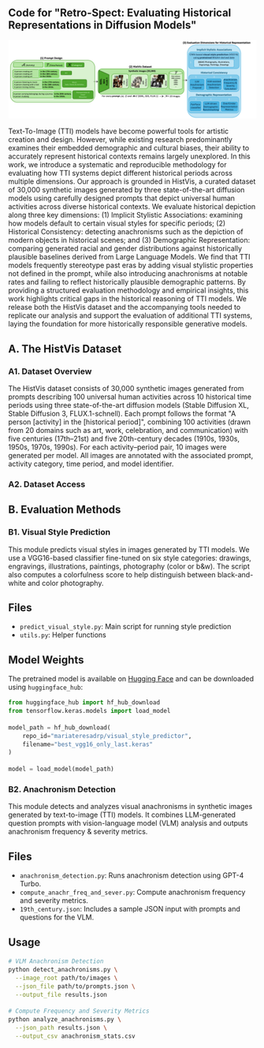 ## Code for "Retro-Spect: Evaluating Historical Representations in Diffusion Models"

![Evaluation Methodology](./evalutation_methodology.png)

Text-To-Image (TTI) models have become powerful tools for artistic creation and design. However, while existing research predominantly examines their embedded demographic and cultural biases, their ability to accurately represent historical contexts remains largely unexplored. In this work, we introduce a systematic and reproducible methodology for evaluating how TTI systems depict different historical periods across multiple dimensions. Our approach is grounded in HistVis, a curated dataset of 30,000 synthetic images generated by three state-of-the-art diffusion models using carefully designed prompts that depict universal human activities across diverse historical contexts. We evaluate historical depiction along three key dimensions: (1) Implicit Stylistic Associations: examining how models default to certain visual styles for specific periods; 
(2) Historical Consistency: detecting anachronisms such as the depiction of modern objects in historical scenes; and (3) Demographic Representation: comparing generated racial and gender distributions against historically plausible baselines derived from Large Language Models. We find that TTI models frequently stereotype past eras by adding visual stylistic properties not defined in the prompt, while also introducing anachronisms at notable rates and failing to reflect historically plausible demographic patterns. By providing a structured evaluation methodology and empirical insights, this work highlights critical gaps in the historical reasoning of TTI models. We release both the HistVis dataset and the accompanying tools needed to replicate our analysis and support the evaluation of additional TTI systems, laying the foundation for more historically responsible generative models.


## A. The HistVis Dataset

### A1. Dataset Overview
The HistVis dataset consists of 30,000 synthetic images generated from prompts describing 100 universal human activities across 10 historical time periods using three state-of-the-art diffusion models (Stable Diffusion XL, Stable Diffusion 3, FLUX.1-schnell). Each prompt follows the format "A person [activity] in the [historical period]", combining 100 activities (drawn from 20 domains such as art, work, celebration, and communication) with five centuries (17th–21st) and five 20th-century decades (1910s, 1930s, 1950s, 1970s, 1990s). For each activity–period pair, 10 images were generated per model. All images are annotated with the associated prompt, activity category, time period, and model identifier.



### A2. Dataset Access

## B. Evaluation Methods

### B1. Visual Style Prediction

This module predicts visual styles in images generated by TTI models. We use a VGG16-based classifier fine-tuned on six style categories: drawings, engravings, illustrations, paintings, photography (color or b&w). The script also computes a colorfulness score to help distinguish between black-and-white and color photography.

## Files

- `predict_visual_style.py`: Main script for running style prediction
- `utils.py`: Helper functions

## Model Weights

The pretrained model is available on [Hugging Face](https://huggingface.co/mariateresadrp/visual_style_predictor) and can be downloaded using `huggingface_hub`:

```python
from huggingface_hub import hf_hub_download
from tensorflow.keras.models import load_model

model_path = hf_hub_download(
    repo_id="mariateresadrp/visual_style_predictor",
    filename="best_vgg16_only_last.keras"
)

model = load_model(model_path)

```

### B2. Anachronism Detection 

This module detects and analyzes visual anachronisms in synthetic images generated by text-to-image (TTI) models. It combines LLM-generated question prompts with vision-language model (VLM) analysis and outputs anachronism frequency & severity metrics.
## Files

- `anachronism_detection.py`: Runs anachronism detection using GPT-4 Turbo.
- `compute_anachr_freq_and_sever.py`: Compute anachronism frequency and severity metrics.
- `19th_century.json`: Includes a sample JSON input with prompts and questions for the VLM.

## Usage
```bash
# VLM Anachronism Detection
python detect_anachronisms.py \
  --image_root path/to/images \
  --json_file path/to/prompts.json \
  --output_file results.json

# Compute Frequency and Severity Metrics
python analyze_anachronisms.py \
  --json_path results.json \
  --output_csv anachronism_stats.csv


